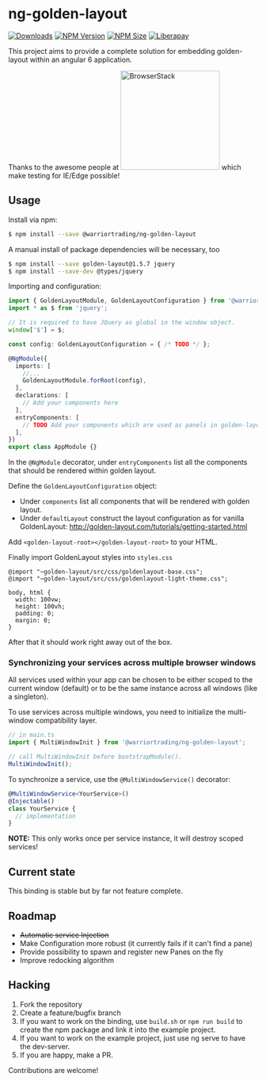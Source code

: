 # ng-golden-layout

[![Downloads](https://img.shields.io/npm/dm/@warriortrading/ng-golden-layout.svg)](https://www.npmjs.com/package/@warriortrading/ng-golden-layout) [![NPM Version](https://img.shields.io/npm/v/@warriortrading/ng-golden-layout.svg)](https://www.npmjs.com/package/@warriortrading/ng-golden-layout)
[![NPM Size](https://img.shields.io/bundlephobia/min/@warriortrading/ng-golden-layout.svg)](https://www.npmjs.com/package/@warriortrading/ng-golden-layout) [![Liberapay](https://img.shields.io/liberapay/receives/embeddedenterprises.svg?logo=liberapay)](https://liberapay.com/EmbeddedEnterprises/donate)

This project aims to provide a complete solution for embedding golden-layout within an angular 6 application.

Thanks to the awesome people at [<img alt="BrowserStack" width="200" src="bs-logo.png">](https://www.browserstack.com) which make testing for IE/Edge possible!

## Usage

Install via npm:

```sh
$ npm install --save @warriortrading/ng-golden-layout
```

A manual install of package dependencies will be necessary, too

```sh
$ npm install --save golden-layout@1.5.7 jquery
$ npm install --save-dev @types/jquery
```

Importing and configuration:
```ts
import { GoldenLayoutModule, GoldenLayoutConfiguration } from '@warriortrading/ng-golden-layout';
import * as $ from 'jquery';

// It is required to have JQuery as global in the window object.
window['$'] = $;

const config: GoldenLayoutConfiguration = { /* TODO */ };

@NgModule({
  imports: [
    //...
    GoldenLayoutModule.forRoot(config),
  ],
  declarations: [
    // Add your components here
  ],
  entryComponents: [
    // TODO Add your components which are used as panels in golden-layout also here.
  ],
})
export class AppModule {}
```

In the `@NgModule` decorator, under `entryComponents` list all the components that should be rendered within golden layout.

Define the `GoldenLayoutConfiguration` object:
- Under `components` list all components that will be rendered with golden layout.
- Under `defaultLayout` construct the layout configuration as for vanilla GoldenLayout:
    http://golden-layout.com/tutorials/getting-started.html

Add `<golden-layout-root></golden-layout-root>` to your HTML.

Finally import GoldenLayout styles into `styles.css`

```
@import "~golden-layout/src/css/goldenlayout-base.css";
@import "~golden-layout/src/css/goldenlayout-light-theme.css";

body, html {
  width: 100vw;
  height: 100vh;
  padding: 0;
  margin: 0;
}
```

After that it should work right away out of the box.

### Synchronizing your services across multiple browser windows

All services used within your app can be chosen to be either scoped to the current window (default) or to be the same instance across all windows (like a singleton).

To use services across multiple windows, you need to initialize the multi-window compatibility layer.

```ts
// in main.ts
import { MultiWindowInit } from '@warriortrading/ng-golden-layout';

// call MultiWindowInit before bootstrapModule().
MultiWindowInit();
```

To synchronize a service, use the `@MultiWindowService()` decorator:

```ts
@MultiWindowService<YourService>()
@Injectable()
class YourService {
  // implementation
}
```

**NOTE:** This only works once per service instance, it will destroy scoped services!


## Current state

This binding is stable but by far not feature complete.

## Roadmap

- ~~Automatic service Injection~~
- Make Configuration more robust (it currently fails if it can't find a pane)
- Provide possibility to spawn and register new Panes on the fly
- Improve redocking algorithm

## Hacking

1. Fork the repository
2. Create a feature/bugfix branch
3. If you want to work on the binding, use `build.sh` or `npm run build` to create the npm package and link it into the example project.
4. If you want to work on the example project, just use ng serve to have the dev-server.
5. If you are happy, make a PR.

Contributions are welcome!
